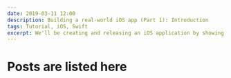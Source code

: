 ```yaml
---
date: 2019-03-11 12:00
description: Building a real-world iOS app (Part 1): Introduction
tags: Tutorial, iOS, Swift
excerpt: We'll be creating and releasing an iOS application by showing a real thinking process, going through essential steps and providing the motivation behind them.
---
```

#  Posts are listed here

